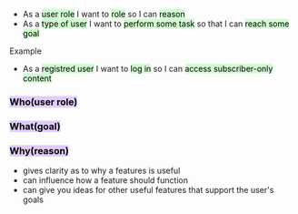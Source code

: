 
- As a <mark style="background: #BBFABBA6;">user role</mark> I want to <mark style="background: #BBFABBA6;">role</mark> so I can <mark style="background: #BBFABBA6;">reason</mark>
- As a <mark style="background: #BBFABBA6;">type of user</mark> I want to <mark style="background: #BBFABBA6;">perform some task</mark> so that I can <mark style="background: #BBFABBA6;">reach some goal</mark>

Example
- As a <mark style="background: #BBFABBA6;">registred user</mark> I want to <mark style="background: #BBFABBA6;">log in</mark> so I can <mark style="background: #BBFABBA6;">access subscriber-only content</mark>



### <mark style="background: #D2B3FFA6;">Who(user role)</mark>

### <mark style="background: #D2B3FFA6;">What(goal)</mark>

### <mark style="background: #D2B3FFA6;">Why(reason)</mark>

- gives clarity as to why a features is useful
- can influence how a feature should function
- can give you ideas for other useful features that support the user's goals